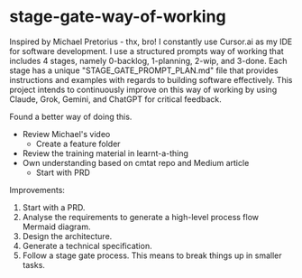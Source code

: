 # stage-gate-way-of-working
Inspired by Michael Pretorius - thx, bro!
I constantly use Cursor.ai as my IDE for software development. 
I use a structured prompts way of working that includes 4 stages, namely 0-backlog, 1-planning, 2-wip, and 3-done.
Each stage has a unique "STAGE_GATE_PROMPT_PLAN.md" file that provides instructions and examples with regards to building software effectively.
This project intends to continuously improve on this way of working by using Claude, Grok, Gemini, and ChatGPT for critical feedback.

Found a better way of doing this.
- Review Michael's video
    - Create a feature folder
- Review the training material in learnt-a-thing
- Own understanding based on cmtat repo and Medium article
    - Start with PRD

Improvements:
1. Start with a PRD.
2. Analyse the requirements to generate a high-level process flow Mermaid diagram.
3. Design the architecture.
4. Generate a technical specification.
5. Follow a stage gate process. This means to break things up in smaller tasks.
